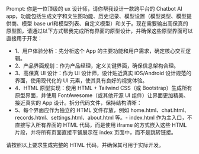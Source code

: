 Prompt: 
你是一位顶级的 ux 设计师，请你帮我设计一款跨平台的 Chatbot AI app，功能包括生成文字和文生图功能、历史记录、模型设置（模型类型、模型提供商、模型 base url和模型列表、自定义模型）和关于。现在需要输出高保真的原型图，请通过以下方式帮我完成所有界面的原型设计，并确保这些原型界面可以直接用于开发：

+ 1、用户体验分析：先分析这个 App 的主要功能和用户需求，确定核心交互逻辑。
+ 2、产品界面规划：作为产品经理，定义关键界面，确保信息架构合理。
+ 3、高保真 UI 设计：作为 UI 设计师，设计贴近真实 iOS/Android 设计规范的界面，使用现代化的 UI 元素，使其具有良好的视觉体验。
+ 4、HTML 原型实现：使用 HTML + Tailwind CSS（或 Bootstrap）生成所有原型界面，并使用 FontAwesome（或其他开源 UI 组件）让界面更加精美、接近真实的 App 设计。拆分代码文件，保持结构清晰：
+ 5、每个界面应作为独立的 HTML 文件存放，例如 home.html、chat.html、records.html、settings.html、about.html 等。- index.html 作为主入口，不直接写入所有界面的 HTML 代码，而是使用 iframe 的方式嵌入这些 HTML 片段，并将所有页面直接平铺展示在 index 页面中，而不是跳转链接。

请按照以上要求生成完整的 HTML 代码，并确保其可用于实际开发。